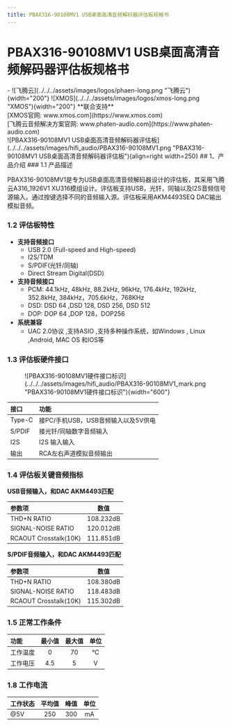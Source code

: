 ```yaml
---
title: PBAX316-90108MV1 USB桌面高清音频解码器评估板规格书
---
```



# PBAX316-90108MV1 USB桌面高清音频解码器评估板规格书
<div class="grid cards" markdown>
- ![飞腾云](../../../assets/images/logos/phaen-long.png "飞腾云"){width="200"}  ![XMOS](../../../assets/images/logos/xmos-long.png "XMOS"){width="200"}  **联合支持** <br> [XMOS官网: www.xmos.com](https://www.xmos.com)  <br> [飞腾云音频解决方案官网: www.phaten-audio.com](https://www.phaten-audio.com)
</div>

<div class="result" markdown>
![PBAX316-90108MV1 USB桌面高清音频解码器评估板](../../../assets/images/hifi_audio/PBAX316-90108MV1.png "PBAX316-90108MV1 USB桌面高清音频解码器评估板"){align=right width=250}
## 1、产品介绍
### 1.1 产品描述

PBAX316-90108MV1是专为USB桌面高清音频解码器设计的评估板，其采用飞腾云A316_1926V1 XU316模组设计。评估板支持USB，光钎，同轴以及I2S音频信号源输入。通过按键选择不同的音频输入源。评估板采用AKM4493SEQ DAC输出模拟音频。
</div>

### 1.2 评估板特性

- **支持音频接口**
    - USB 2.0 (Full-speed and High-speed)
    - I2S/TDM
    - S/PDIF(光钎/同轴)
    - Direct Stream Digital(DSD)
- **支持音频接口**
    - PCM: 44.1kHz, 48kHz, 88.2kHz, 96kHz, 176.4kHz, 192kHz, 352.8kHz, 384kHz，705.6kHz，768KHz
    - DSD: DSD 64 ,DSD 128, DSD 256, DSD 512 
    - DOP: DOP 64 ,DOP 128，DOP256
- **系统兼容**
    - UAC 2.0协议 ,支持ASIO ,支持多种操作系统，如Windows , Linux ,Android, MAC OS 和IOS等

### 1.3 评估板硬件接口

<figure markdown="span">
  ![PBAX316-90108MV1硬件接口标识](../../../assets/images/hifi_audio/PBAX316-90108MV1_mark.png "PBAX316-90108MV1硬件接口标识"){width="600"}
  <figcaption></figcaption>
</figure>

| 接口                | 功能       
| :-------------------| :----------
| Type-C              | 接PC/手机USB，USB音频输入以及5V供电
| S/PDIF              | 接光钎/同轴数字音频输入
| I2S                 | I2S 输入输入
| 输出                | RCA左右声道模拟音频输出


### 1.4 评估板关键音频指标

**USB音频输入，和DAC AKM4493匹配**

| 参数项                    | 数值       
| :------------------------| :----------: 
| THD+N RATIO              | 108.232dB
| SIGNAL-NOISE RATIO       | 120.012dB
| RCAOUT Crosstalk(10K)    | 111.851dB

**S/PDIF音频输入，和DAC AKM4493匹配**

| 参数项                    | 数值       
| :------------------------| :----------: 
| THD+N RATIO              | 108.380dB
| SIGNAL-NOISE RATIO       | 118.483dB
| RCAOUT Crosstalk(10K)    | 115.302dB


### 1.5 正常工作条件
|    功能    | 最小值 | 最大值 | 单位 |
|:---------|:------:|:------:|:----:|
| 工作温度  |   0    |   70   |  ℃   |
| 工作电压  |  4.5   |  5     |  V   |

### 1.8 工作电流
|⼯作状态   | 平均值 | 峰值 | 单位 |
|:---------|:------:|:------:|:----:|
| @5V      |   250  |   300  | mA   |
